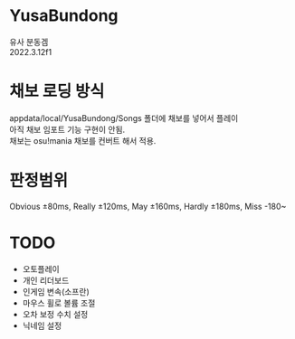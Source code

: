 # YusaBundong
유사 분동겜  
2022.3.12f1

# 채보 로딩 방식
appdata/local/YusaBundong/Songs 폴더에 채보를 넣어서 플레이  
아직 채보 임포트 기능 구현이 안됨.  
채보는 osu!mania 채보를 컨버트 해서 적용.

# 판정범위
Obvious ±80ms, Really ±120ms, May ±160ms, Hardly ±180ms, Miss -180~

# TODO
 - 오토플레이
 - 개인 리더보드
 - 인게임 변속(소프란)
 - 마우스 휠로 볼륨 조절
 - 오차 보정 수치 설정
 - 닉네임 설정